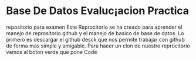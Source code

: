 # Base De Datos  Evaluc¡acion Practica
repositorio para examen
Este Reprocitorio se ha creado  para aprender el manejo de reprositorio github y el manejo de basico de base de datos.
Lo primero  es descargar el github desck que nos permite trabajar con github de forma mas simple y amigable.
Para hacer un clon de nuestro reprocitorio  vamos al boton verde que pone Code 
